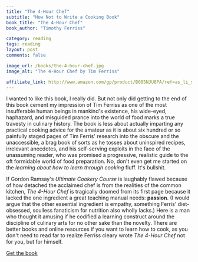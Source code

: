 ```yaml
---
title: "The 4-Hour Chef"
subtitle: "How Not to Write a Cooking Book"
book_title: "The 4-Hour Chef"
book_author: "Timothy Ferriss"

category: reading
tags: reading
layout: post
comments: false

image_url: /books/the-4-hour-chef.jpg
image_alt: "The 4-Hour Chef by Tim Ferriss"

affiliate_link: http://www.amazon.com/gp/product/B005NJU8PA/ref=as_li_ss_tl?ie=UTF8&camp=1789&creative=390957&creativeASIN=B005NJU8PA&linkCode=as2&tag=wikichenis-20
---
```


I wanted to like this book, I really did. But not only did getting to the end of this book cement my impression of Tim Ferriss as one of the most insufferable human beings in mankind's existence, his wide-eyed, haphazard, and misguided prance into the world of food marks a true travesty in culinary history. The book is less about actually imparting any practical cooking advice for the amateur as it is about six hundred or so painfully staged pages of Tim Ferris' research into the obscure and the unaccessible, a brag book of sorts as he tosses about uninspired recipes, irrelevant anecdotes, and his self-serving exploits in the face of the unassuming reader, who was promised a progressive, realistic guide to the oft formidable world of food preparation. No, don't even get me started on the *learning about how to learn through cooking* fluff. It's bullshit.

If Gordon Ramsay's *Ultimate Cookery Course* is laughably flawed because of how detached the acclaimed chef is from the realities of the common kitchen, *The 4-Hour Chef* is tragically doomed from its first page because it lacked the one ingredient a great teaching manual needs: **passion**. (I would argue that the other essential ingredient is empathy, something Ferris' diet-obsessed, soulless fanaticism for nutrition also wholly lacks.) Here is a man who thought it amusing if he codified a learning construct around the discipline of culinary arts for no other sake than the novelty. There are better books and online resources if you want to learn how to cook, as you don't need to read far to realize Ferriss cleary wrote *The 4-Hour Chef* not for you, but for himself.

<a class="button buy" href="{{ page.affiliate_link }}">
  Get the book
</a>
